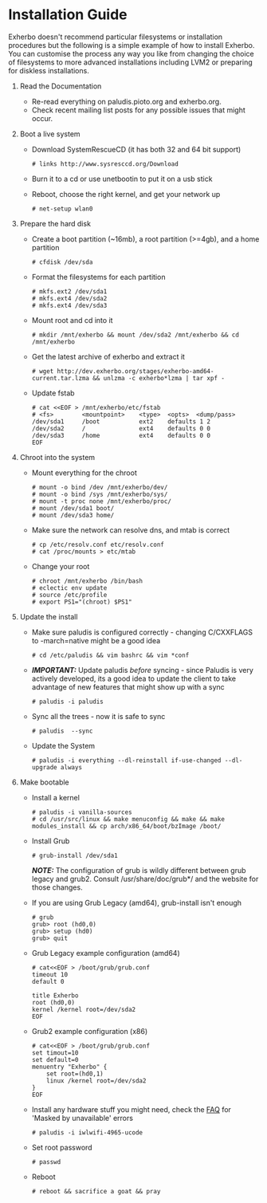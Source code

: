 Installation Guide
==================

Exherbo doesn't recommend particular filesystems or installation procedures but
the following is a simple example of how to install Exherbo. You can customise
the process any way you like from changing the choice of filesystems to more
advanced installations including LVM2 or preparing for diskless installations.

1. Read the Documentation
    * Re-read everything on paludis.pioto.org and exherbo.org.
    * Check recent mailing list posts for any possible issues that might occur.

2. Boot a live system

    * Download SystemRescueCD (it has both 32 and 64 bit support)

          # links http://www.sysresccd.org/Download

    * Burn it to a cd or use unetbootin to put it on a usb stick
    * Reboot, choose the right kernel, and get your network up

          # net-setup wlan0

3. Prepare the hard disk

    * Create a boot partition (~16mb), a root partition (>=4gb), and a home partition

          # cfdisk /dev/sda

    * Format the filesystems for each partition

          # mkfs.ext2 /dev/sda1
          # mkfs.ext4 /dev/sda2
          # mkfs.ext4 /dev/sda3

    * Mount root and cd into it

          # mkdir /mnt/exherbo && mount /dev/sda2 /mnt/exherbo && cd /mnt/exherbo

    * Get the latest archive of exherbo and extract it

          # wget http://dev.exherbo.org/stages/exherbo-amd64-current.tar.lzma && unlzma -c exherbo*lzma | tar xpf -

    * Update fstab

          # cat <<EOF > /mnt/exherbo/etc/fstab
          # <fs>        <mountpoint>	<type>	<opts>	<dump/pass>
          /dev/sda1     /boot           ext2    defaults 1 2
          /dev/sda2     /               ext4    defaults 0 0
          /dev/sda3     /home           ext4    defaults 0 0
          EOF

4. Chroot into the system

    * Mount everything for the chroot

          # mount -o bind /dev /mnt/exherbo/dev/
          # mount -o bind /sys /mnt/exherbo/sys/
          # mount -t proc none /mnt/exherbo/proc/
          # mount /dev/sda1 boot/
          # mount /dev/sda3 home/

    * Make sure the network can resolve dns, and mtab is correct

          # cp /etc/resolv.conf etc/resolv.conf
          # cat /proc/mounts > etc/mtab

    * Change your root

          # chroot /mnt/exherbo /bin/bash
          # eclectic env update
          # source /etc/profile
          # export PS1="(chroot) $PS1"

5. Update the install

    * Make sure paludis is configured correctly - changing C/CXXFLAGS to -march=native might be a good idea

          # cd /etc/paludis && vim bashrc && vim *conf

    * **_IMPORTANT:_** Update paludis _before_ syncing - since Paludis is very actively developed, its a good idea to update the client to take advantage of new features that might show up with a sync

          # paludis -i paludis

    * Sync all the trees - now it is safe to sync

          # paludis  --sync

    * Update the System

          # paludis -i everything --dl-reinstall if-use-changed --dl-upgrade always

6. Make bootable

    * Install a kernel

          # paludis -i vanilla-sources
          # cd /usr/src/linux && make menuconfig && make && make modules_install && cp arch/x86_64/boot/bzImage /boot/

    * Install Grub

          # grub-install /dev/sda1

        **_NOTE:_** The configuration of grub is wildly different between grub legacy and grub2. Consult /usr/share/doc/grub\*/ and the website for those changes.

    * If you are using Grub Legacy (amd64), grub-install isn't enough

          # grub
          grub> root (hd0,0)
          grub> setup (hd0)
          grub> quit

    * Grub Legacy example configuration (amd64)

          # cat<<EOF > /boot/grub/grub.conf
          timeout 10
          default 0

          title Exherbo
          root (hd0,0)
          kernel /kernel root=/dev/sda2
          EOF

    * Grub2 example configuration (x86)

          # cat<<EOF > /boot/grub/grub.conf
          set timout=10
          set default=0
          menuentry "Exherbo" {
              set root=(hd0,1)
              linux /kernel root=/dev/sda2
          }
          EOF

    * Install any hardware stuff you might need, check the [FAQ][1] for 'Masked by unavailable' errors

          # paludis -i iwlwifi-4965-ucode

    * Set root password

          # passwd

    * Reboot

          # reboot && sacrifice a goat && pray

[1]: http://exherbo.org/faq.html
